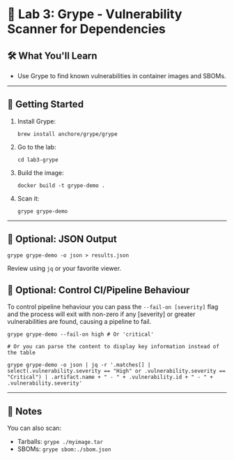 # 🧬 Lab 3: Grype - Vulnerability Scanner for Dependencies

## 🛠️ What You'll Learn
- Use Grype to find known vulnerabilities in container images and SBOMs.

---

## 🚀 Getting Started

1. Install Grype:

   ```
   brew install anchore/grype/grype
   ```

2. Go to the lab:
   ```
   cd lab3-grype
   ```

3. Build the image:
   ```
   docker build -t grype-demo .
   ```

4. Scan it:
   ```
   grype grype-demo
   ```

---

## 🧠 Optional: JSON Output

```
grype grype-demo -o json > results.json
```

Review using `jq` or your favorite viewer.

## 🧠 Optional: Control CI/Pipeline Behaviour

To control pipeline hehaviour you can pass the `--fail-on [severity]` flag and the process will exit with non-zero if any [severity] or greater vulnerabilities are found, causing a pipeline to fail.

```
grype grype-demo --fail-on high # Or 'critical'

# Or you can parse the content to display key information instead of the table

grype grype-demo -o json | jq -r '.matches[] | select(.vulnerability.severity == "High" or .vulnerability.severity == "Critical") | .artifact.name + " - " + .vulnerability.id + " - " + .vulnerability.severity'
```

---

## 📎 Notes

You can also scan:
- Tarballs: `grype ./myimage.tar`
- SBOMs: `grype sbom:./sbom.json`